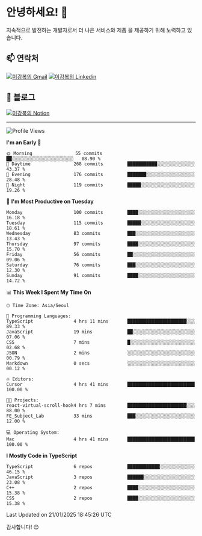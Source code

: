 # 안녕하세요! 👋

지속적으로 발전하는 개발자로서 더 나은 서비스와 제품
을 제공하기 위해 노력하고 있습니다.

## 📫 연락처
[![이강복의 Gmail](https://img.shields.io/badge/Gmail-D14836?style=for-the-badge&logo=gmail&logoColor=white)](mailto:pmmm114@gmail.com)
[![이강복의 Linkedin](https://img.shields.io/badge/LinkedIn-0077B5?style=for-the-badge&logo=linkedin&logoColor=white)](https://www.linkedin.com/in/lkb0297)

## 📝 블로그
[![이강복의 Notion](https://img.shields.io/badge/Notion-000000?style=for-the-badge&logo=notion&logoColor=white)](https://pmmm114.notion.site/)

---
<!--START_SECTION:waka-->
![Profile Views](http://img.shields.io/badge/Profile%20Views-0-blue)

**I'm an Early 🐤** 

```text
🌞 Morning                55 commits          ██░░░░░░░░░░░░░░░░░░░░░░░   08.90 % 
🌆 Daytime                268 commits         ███████████░░░░░░░░░░░░░░   43.37 % 
🌃 Evening                176 commits         ███████░░░░░░░░░░░░░░░░░░   28.48 % 
🌙 Night                  119 commits         █████░░░░░░░░░░░░░░░░░░░░   19.26 % 
```
📅 **I'm Most Productive on Tuesday** 

```text
Monday                   100 commits         ████░░░░░░░░░░░░░░░░░░░░░   16.18 % 
Tuesday                  115 commits         █████░░░░░░░░░░░░░░░░░░░░   18.61 % 
Wednesday                83 commits          ███░░░░░░░░░░░░░░░░░░░░░░   13.43 % 
Thursday                 97 commits          ████░░░░░░░░░░░░░░░░░░░░░   15.70 % 
Friday                   56 commits          ██░░░░░░░░░░░░░░░░░░░░░░░   09.06 % 
Saturday                 76 commits          ███░░░░░░░░░░░░░░░░░░░░░░   12.30 % 
Sunday                   91 commits          ████░░░░░░░░░░░░░░░░░░░░░   14.72 % 
```


📊 **This Week I Spent My Time On** 

```text
🕑︎ Time Zone: Asia/Seoul

💬 Programming Languages: 
TypeScript               4 hrs 11 mins       ██████████████████████░░░   89.33 % 
JavaScript               19 mins             ██░░░░░░░░░░░░░░░░░░░░░░░   07.06 % 
CSS                      7 mins              █░░░░░░░░░░░░░░░░░░░░░░░░   02.68 % 
JSON                     2 mins              ░░░░░░░░░░░░░░░░░░░░░░░░░   00.79 % 
Markdown                 0 secs              ░░░░░░░░░░░░░░░░░░░░░░░░░   00.12 % 

🔥 Editors: 
Cursor                   4 hrs 41 mins       █████████████████████████   100.00 % 

🐱‍💻 Projects: 
react-virtual-scroll-hook4 hrs 7 mins        ██████████████████████░░░   88.00 % 
FE_Subject_Lab           33 mins             ███░░░░░░░░░░░░░░░░░░░░░░   12.00 % 

💻 Operating System: 
Mac                      4 hrs 41 mins       █████████████████████████   100.00 % 
```

**I Mostly Code in TypeScript** 

```text
TypeScript               6 repos             ████████████░░░░░░░░░░░░░   46.15 % 
JavaScript               3 repos             ██████░░░░░░░░░░░░░░░░░░░   23.08 % 
C++                      2 repos             ████░░░░░░░░░░░░░░░░░░░░░   15.38 % 
CSS                      2 repos             ████░░░░░░░░░░░░░░░░░░░░░   15.38 % 
```




 Last Updated on 21/01/2025 18:45:26 UTC
<!--END_SECTION:waka-->

감사합니다! 😊
